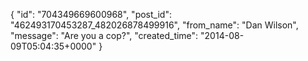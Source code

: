  {
   "id": "704349669600968",
   "post_id": "462493170453287_482026878499916",
   "from_name": "Dan Wilson",
   "message": "Are you a cop?",
   "created_time": "2014-08-09T05:04:35+0000"
 }
